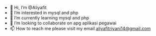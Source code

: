 - 👋 Hi, I’m @Aliyafit
- 👀 I’m interested in mysql and php
- 🌱 I’m currently learning mysql and php
- 💞️ I’m looking to collaborate on apg aplikasi pegawai
- 📫 How to reach me please visit my email aliyafitriyani14@gmail.com

<!---
Aliyafit/Aliyafit is a ✨ special ✨ repository because its `README.md` (this file) appears on your GitHub profile.
You can click the Preview link to take a look at your changes.
--->
